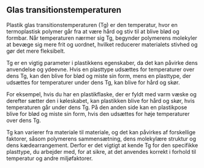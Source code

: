 ## Glas transitionstemperaturen

Plastik glas transitionstemperaturen (Tg) er den temperatur, hvor en termoplastisk polymer går fra at være hård og stiv til at blive blød og formbar. Når temperaturen nærmer sig Tg, begynder polymerens molekyler at bevæge sig mere frit og uordnet, hvilket reducerer materialets stivhed og gør det mere fleksibelt.

Tg er en vigtig parameter i plastikkens egenskaber, da det kan påvirke dens anvendelse og ydeevne. Hvis en plasttype udsættes for temperaturer over dens Tg, kan den blive for blød og miste sin form, mens en plasttype, der udsættes for temperaturer under dens Tg, kan blive for hård og skør.

For eksempel, hvis du har en plastikflaske, der er fyldt med varm væske og derefter sætter den i køleskabet, kan plastikken blive for hård og skør, hvis temperaturen går under dens Tg. På den anden side kan en plastikpose blive for blød og miste sin form, hvis den udsættes for høje temperaturer over dens Tg.

Tg kan varierer fra materiale til materiale, og det kan påvirkes af forskellige faktorer, såsom polymerens sammensætning, dens molekylære struktur og dens kædearrangement. Derfor er det vigtigt at kende Tg for den specifikke plasttype, du arbejder med, for at sikre, at det anvendes korrekt i forhold til temperatur og andre miljøfaktorer.
